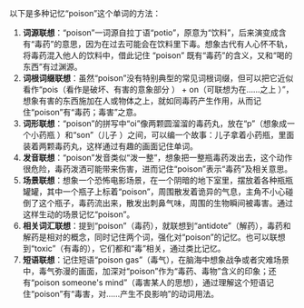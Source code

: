 以下是多种记忆“poison”这个单词的方法：
1. **词源联想**：“poison”一词源自拉丁语“potio”，原意为“饮料”，后来演变成含有“毒药”的意思，因为在过去可能会在饮料里下毒。想象古代有人心怀不轨，将毒药混入他人的饮料中，借此记住 “poison” 既有“毒药”的含义，又和“喝的东西”有过渊源。 
2. **词根词缀联想**：虽然“poison”没有特别典型的常见词根词缀，但可以把它近似看作“pois（看作是破坏、有害的意象部分 ） + on（可联想为在……之上 ）”，想象有害的东西施加在人或物体之上，就如同毒药产生作用，从而记住“poison”有“毒药；毒害”之意。 
3. **词形联想**：“poison”的拼写中“oi”像两颗圆溜溜的毒药丸，放在“p”（想象成一个小药瓶 ）和“son”（儿子 ）之间，可以编一个故事：儿子拿着小药瓶，里面装着两颗毒药丸，这样通过有趣的画面记住单词。 
4. **发音联想**：“poison”发音类似“泼一整”，想象把一整瓶毒药泼出去，这个动作很危险，毒药泼洒可能带来伤害，进而记住“poison”表示“毒药”及相关意思。 
5. **场景联想**：想象一个恐怖电影场景，在一个阴暗的地下室里，摆放着各种瓶瓶罐罐，其中一个瓶子上标着“poison”，周围散发着诡异的气息，主角不小心碰倒了这个瓶子，毒药流出来，散发出刺鼻气味，周围的生物瞬间被毒害。通过这样生动的场景记忆“poison”。 
6. **相关词汇联想**：提到“poison”（毒药），就联想到“antidote”（解药），毒药和解药是相对的概念，同时记住两个词，强化对“poison”的记忆。也可以联想到“toxic”（有毒的），它们都和“毒”相关，通过类比记忆。 
7. **短语联想**：记住短语“poison gas”（毒气），在脑海中想象战争或者灾难场景中，毒气弥漫的画面，加深对“poison”作为“毒药、毒物”含义的印象；还有“poison someone's mind”（毒害某人的思想），通过理解这个短语记住“poison”有“毒害，对……产生不良影响”的动词用法。 